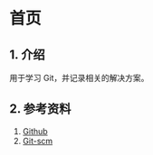 # 首页

## 1. 介绍

用于学习 Git，并记录相关的解决方案。



## 2. 参考资料

1. [Github](https://help.github.com/en)
2. [Git-scm](https://git-scm.com/book/zh/v2)